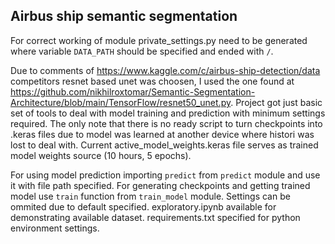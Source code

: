 ## Airbus ship semantic segmentation ##

For correct working of module private_settings.py need to be generated where variable `DATA_PATH` should be specified and ended with `/`.

Due to comments of https://www.kaggle.com/c/airbus-ship-detection/data competitors
resnet based unet was choosen, I used the one found at https://github.com/nikhilroxtomar/Semantic-Segmentation-Architecture/blob/main/TensorFlow/resnet50_unet.py.
Project got just basic set of tools to deal with model training and prediction with minimum settings required. The only note that there is no ready script to turn
checkpoints into .keras files due to model was learned at another device where histori was lost to deal with. Current active_model_weights.keras file serves as
trained model weights source (10 hours,  5 epochs).

For using model prediction importing `predict` from `predict` module and use it with file path specified.
For generating checkpoints and getting trained model use `train` function from `train_model` module. Settings can be ommited due to default specified.
exploratory.ipynb available for demonstrating available dataset.
requirements.txt specified for python environment settings.